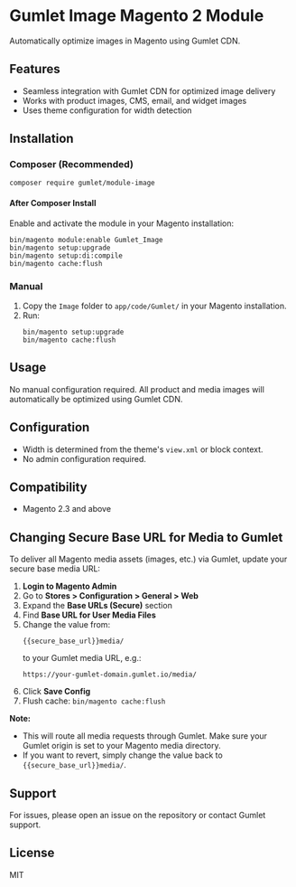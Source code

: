 # Gumlet Image Magento 2 Module

Automatically optimize images in Magento using Gumlet CDN.

## Features
- Seamless integration with Gumlet CDN for optimized image delivery
- Works with product images, CMS, email, and widget images
- Uses theme configuration for width detection

## Installation

### Composer (Recommended)
```
composer require gumlet/module-image
```

#### After Composer Install
Enable and activate the module in your Magento installation:
```
bin/magento module:enable Gumlet_Image
bin/magento setup:upgrade
bin/magento setup:di:compile
bin/magento cache:flush
```

### Manual
1. Copy the `Image` folder to `app/code/Gumlet/` in your Magento installation.
2. Run:
   ```
   bin/magento setup:upgrade
   bin/magento cache:flush
   ```

## Usage
No manual configuration required. All product and media images will automatically be optimized using Gumlet CDN.

## Configuration
- Width is determined from the theme's `view.xml` or block context.
- No admin configuration required.

## Compatibility
- Magento 2.3 and above

## Changing Secure Base URL for Media to Gumlet

To deliver all Magento media assets (images, etc.) via Gumlet, update your secure base media URL:

1. **Login to Magento Admin**
2. Go to **Stores > Configuration > General > Web**
3. Expand the **Base URLs (Secure)** section
4. Find **Base URL for User Media Files**
5. Change the value from:
   ```
   {{secure_base_url}}media/
   ```
   to your Gumlet media URL, e.g.:
   ```
   https://your-gumlet-domain.gumlet.io/media/
   ```
6. Click **Save Config**
7. Flush cache: `bin/magento cache:flush`

**Note:**
- This will route all media requests through Gumlet. Make sure your Gumlet origin is set to your Magento media directory.
- If you want to revert, simply change the value back to `{{secure_base_url}}media/`.

## Support
For issues, please open an issue on the repository or contact Gumlet support.

## License
MIT
